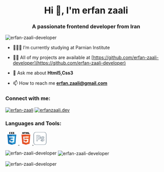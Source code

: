 <h1 align="center">Hi 👋, I'm erfan zaali</h1>
<h3 align="center">A passionate frontend developer from Iran</h3>

<p align="left"> <img src="https://komarev.com/ghpvc/?username=erfan-zaali-developer&label=Profile%20views&color=0e75b6&style=flat" alt="erfan-zaali-developer" /> </p>

- 👨🏻‍🎓 I’m currently studying at Parnian Institute

- 👨‍💻 All of my projects are available at [https://github.com/erfan-zaali-developer](https://github.com/erfan-zaali-developer)

- 💬 Ask me about **Html5,Css3**

- 📫 How to reach me **erfan.zaali@gmail.com**

<h3 align="left">Connect with me:</h3>
<p align="left">
<a href="https://linkedin.com/in/erfan-zaali" target="blank"><img align="center" src="https://raw.githubusercontent.com/rahuldkjain/github-profile-readme-generator/master/src/images/icons/Social/linked-in-alt.svg" alt="erfan-zaali" height="30" width="40" /></a>
<a href="https://instagram.com/erfanzaali.dev" target="blank"><img align="center" src="https://raw.githubusercontent.com/rahuldkjain/github-profile-readme-generator/master/src/images/icons/Social/instagram.svg" alt="erfanzaali.dev" height="30" width="40" /></a>
</p>

<h3 align="left">Languages and Tools:</h3>
<p align="left"> <a href="https://www.w3schools.com/css/" target="_blank" rel="noreferrer"> <img src="https://raw.githubusercontent.com/devicons/devicon/master/icons/css3/css3-original-wordmark.svg" alt="css3" width="40" height="40"/> </a> <a href="https://www.w3.org/html/" target="_blank" rel="noreferrer"> <img src="https://raw.githubusercontent.com/devicons/devicon/master/icons/html5/html5-original-wordmark.svg" alt="html5" width="40" height="40"/> </a> <a href="https://www.photoshop.com/en" target="_blank" rel="noreferrer"> <img src="https://raw.githubusercontent.com/devicons/devicon/master/icons/photoshop/photoshop-line.svg" alt="photoshop" width="40" height="40"/> </a> </p>

<p><img align="left" src="https://github-readme-stats.vercel.app/api/top-langs?username=erfan-zaali-developer&show_icons=true&locale=en&layout=compact" alt="erfan-zaali-developer" /></p>

<p>&nbsp;<img align="center" src="https://github-readme-stats.vercel.app/api?username=erfan-zaali-developer&show_icons=true&locale=en" alt="erfan-zaali-developer" /></p>

<p><img align="center" src="https://github-readme-streak-stats.herokuapp.com/?user=erfan-zaali-developer&" alt="erfan-zaali-developer" /></p>
